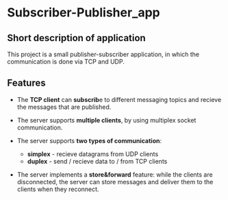 # Subscriber-Publisher_app

## Short description of application
This project is a small publisher-subscriber application, in which the communication is done via TCP and UDP. 

## Features

* The **TCP client** can **subscrib**e to different messaging topics and recieve the messages that are published. 

* The server supports **multiple clients**, by using multiplex socket communication.

* The server supports **two types of communication**: 
	- **simplex** - recieve datagrams from UDP clients
	- **duplex** - send / recieve data to / from TCP clients 
	
* The server implements a **store&forward** feature: while the clients are disconnected, the server can store messages and deliver them to the clients when they
reconnect.
